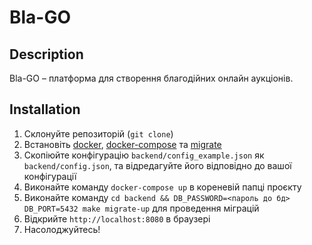 # Bla-GO

## Description
Bla-GO – платформа для створення благодійних онлайн аукціонів.


## Installation
1. Склонуйте репозиторій (`git clone`)
2. Встановіть [docker](https://docs.docker.com/get-docker/), [docker-compose](https://docs.docker.com/compose/install/)
та [migrate](https://github.com/golang-migrate/migrate) 
3. Скопіюйте конфігурацію `backend/config_example.json` як `backend/config.json`, та відредагуйте його відповідно до вашої конфігурації
4. Виконайте команду `docker-compose up` в кореневій папці проєкту
5. Виконайте команду `cd backend && DB_PASSWORD=<пароль до бд> DB_PORT=5432 make migrate-up` для проведення міграцій
6. Відкрийте `http://localhost:8080` в браузері
7. Насолоджуйтесь!
